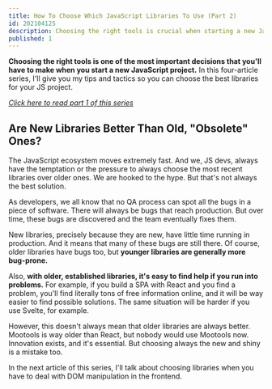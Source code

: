 ```yaml
---
title: How To Choose Which JavaScript Libraries To Use (Part 2)
id: 202104125
description: Choosing the right tools is crucial when starting a new JavaScript project. In this four-article series, I'll give you my tips and tactics to make the best choices.
published: 1
---
```


**Choosing the right tools is one of the most important decisions that you'll have to make when you start a new JavaScript project.**  In this four-article series, I'll give you my tips and tactics so you can choose the best libraries for your JS project.

_[Click here to read part 1 of this series](https://nicozerpa.com/how-to-choose-which-javascript-libraries-to-use-part-1/)_

## Are New Libraries Better Than Old, "Obsolete" Ones?

The JavaScript ecosystem moves extremely fast. And we, JS devs, always have the temptation or the pressure to always choose the most recent libraries over older ones. We are hooked to the hype. But that's not always the best solution.

As developers, we all know that no QA process can spot all the bugs in a piece of software. There will always be bugs that reach production. But over time, these bugs are discovered and the team eventually fixes them.

New libraries, precisely because they are new, have little time running in production. And it means that many of these bugs are still there. Of course, older libraries have bugs too, but **younger libraries are generally more bug-prone.**

Also, **with older, established libraries, it's easy to find help if you run into problems.** For example, if you build a SPA with React and you find a problem, you'll find literally tons of free information online, and it will be way easier to find possible solutions. The same situation will be harder if you use Svelte, for example.

However, this doesn't always mean that older libraries are always better. Mootools is way older than React, but nobody would use Mootools now. Innovation exists, and it's essential. But choosing always the new and shiny is a mistake too.

In the next article of this series, I'll talk about choosing libraries when you have to deal with DOM manipulation in the frontend.